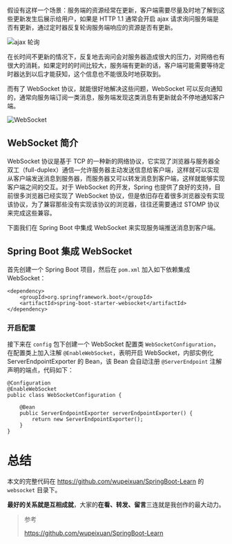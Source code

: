 假设有这样一个场景：服务端的资源经常在更新，客户端需要尽量及时地了解到这些更新发生后展示给用户，如果是 HTTP 1.1 通常会开启 ajax 请求询问服务端是否有更新，通过定时器反复轮询服务端响应的资源是否有更新。

![ajax 轮询](https://img-blog.csdnimg.cn/20200627220503451.png)

在长时间不更新的情况下，反复地去询问会对服务器造成很大的压力，对网络也有很大的消耗，如果定时的时间比较大，服务端有更新的话，客户端可能需要等待定时器达到以后才能获知，这个信息也不能很及时地获取到。

而有了 WebSocket 协议，就能很好地解决这些问题，WebSocket 可以反向通知的，通常向服务端订阅一类消息，服务端发现这类消息有更新就会不停地通知客户端。

![WebSocket](https://img-blog.csdnimg.cn/20200627220503449.png)

## WebSocket 简介

WebSocket 协议是基于 TCP 的一种新的网络协议，它实现了浏览器与服务器全双工（full-duplex）通信—允许服务器主动发送信息给客户端，这样就可以实现从客户端发送消息到服务器，而服务器又可以转发消息到客户端，这样就能够实现客户端之间的交互。对于 WebSocket 的开发，Spring 也提供了良好的支持，目前很多浏览器已经实现了 WebSocket 协议，但是依旧存在着很多浏览器没有实现该协议，为了兼容那些没有实现该协议的浏览器，往往还需要通过 STOMP 协议来完成这些兼容。

下面我们在 Spring Boot 中集成 WebSocket 来实现服务端推送消息到客户端。

## Spring Boot 集成 WebSocket

首先创建一个 Spring Boot 项目，然后在 `pom.xml` 加入如下依赖集成 WebSocket：

```
<dependency>
    <groupId>org.springframework.boot</groupId>
    <artifactId>spring-boot-starter-websocket</artifactId>
</dependency>
```

### 开启配置

接下来在 `config` 包下创建一个 WebSocket 配置类 `WebSocketConfiguration`，在配置类上加入注解 `@EnableWebSocket`，表明开启 WebSocket，内部实例化 ServerEndpointExporter 的 Bean，该 Bean 会自动注册 `@ServerEndpoint` 注解声明的端点，代码如下：

```
@Configuration
@EnableWebSocket
public class WebSocketConfiguration {

    @Bean
    public ServerEndpointExporter serverEndpointExporter() {
        return new ServerEndpointExporter();
    }
}
```



# 总结

本文的完整代码在 https://github.com/wupeixuan/SpringBoot-Learn 的 `websocket` 目录下。

**最好的关系就是互相成就**，大家的**在看、转发、留言**三连就是我创作的最大动力。

> 参考 
>
> https://github.com/wupeixuan/SpringBoot-Learn
